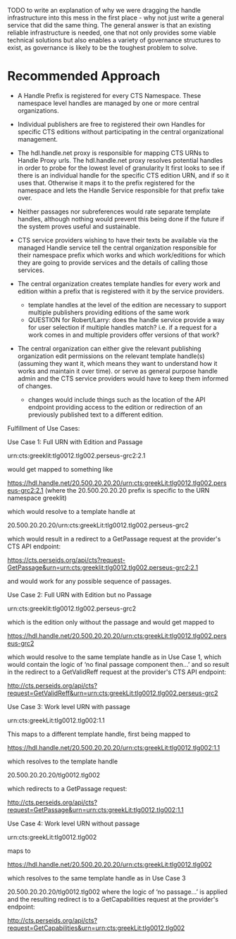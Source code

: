
 TODO  to write an explanation of why we were dragging the handle infrastructure into this mess 
 in the first place - why not just write a general service that did the same thing. The general answer 
 is that an existing reliable infrastructure is needed, one that not only provides some viable technical 
 solutions but also  enables a variety of governance structures to exist, as governance is likely to be 
 the toughest problem to solve.

# Recommended Approach

* A Handle Prefix is registered for every CTS Namespace. These namespace level handles are managed by one or more central organizations.

* Individual publishers are free to registered their own Handles for specific CTS editions without participating in the central organizational management.

* The hdl.handle.net proxy is responsible for mapping CTS URNs to Handle Proxy urls. The hdl.handle.net proxy resolves potential handles in order to probe for the lowest level of granularity  It first looks to see if there is an individual handle for the specific CTS edition URN, and if so it uses that. Otherwise it maps it to the prefix registered for the namespace and lets the Handle Service responsible for that prefix take over.

* Neither passages nor subreferences would rate separate template handles, although nothing would prevent this being done if the future if the system proves useful and sustainable.

* CTS service providers wishing to have their texts be available via the managed Handle service tell the central organization responsible for their namespace prefix which works and which work/editions for which they are going to
provide services and the details of calling those services. 

* The central organization creates template handles for every work and edition within a prefix that is registered with it by the service providers. 
    * template handles at the level of the edition are necessary to support multiple publishers providing editions of the same work
    * QUESTION for Robert/Larry: does the handle service provide a way for user selection if multiple handles match? i.e. if a request for a work comes in and multiple providers offer versions of that work?

* The central organization can either give the relevant publishing organization edit permissions on the relevant template handle(s) (assuming they want it, which means they want to understand how it works and maintain it over time). or serve as general purpose handle admin and the CTS service providers would have to keep them informed of changes.
    * changes would include things such as the location of the API endpoint providing access to the edition or redirection of an previously published text to a different edition.


Fulfillment of Use Cases:

Use Case 1: Full URN with Edition and Passage

urn:cts:greeklit:tlg0012.tlg002.perseus-grc2:2.1

would get mapped to something like

https://hdl.handle.net/20.500.20.20.20/urn:cts:greekLit:tlg0012.tlg002.perseus-grc2:2.1 (where the 20.500.20.20.20 prefix is specific to the URN namespace greeklit)

which would resolve to a template handle at

20.500.20.20.20/urn:cts:greekLit:tlg0012.tlg002.perseus-grc2

which would result in a redirect to a GetPassage request at the provider's CTS API endpoint:

https://cts.perseids.org/api/cts?request-GetPassage&urn=urn:cts:greeklit:tlg0012.tlg002.perseus-grc2:2.1

and would work for any possible sequence of passages. 

Use Case 2: Full URN with Edition but no Passage

urn:cts:greeklit:tlg0012.tlg002.perseus-grc2

which is the edition only without the passage and would get mapped to

https://hdl.handle.net/20.500.20.20.20/urn:cts:greekLit:tlg0012.tlg002.perseus-grc2

which would resolve to the same template handle as in Use Case 1, which would contain the logic of ‘no final passage component then...’ and so result in the redirect to a GetValidReff request at the provider's CTS API endpoint:

http://cts.perseids.org/api/cts?request=GetValidReff&urn=urn:cts:greekLit:tlg0012.tlg002.perseus-grc2

Use Case 3: Work level URN with passage

urn:cts:greekLit:tlg0012.tlg002:1.1

This maps to a different template handle, first being mapped to

https://hdl.handle.net/20.500.20.20.20/urn:cts:greekLit:tlg0012.tlg002:1.1

which resolves to the template handle

20.500.20.20.20/tlg0012.tlg002

which redirects to a GetPassage request:

http://cts.perseids.org/api/cts?request=GetPassage&urn=urn:cts:greekLit:tlg0012.tlg002:1.1

Use Case 4: Work level URN without passage

urn:cts:greekLit:tlg0012.tlg002

maps to

https://hdl.handle.net/20.500.20.20.20/urn:cts:greekLit:tlg0012.tlg002

which resolves to the same template handle as in Use Case 3

20.500.20.20.20/tlg0012.tlg002 where the logic of ‘no passage...’ is applied and the resulting redirect is to a GetCapabilities request at the provider's endpoint:

http://cts.perseids.org/api/cts?request=GetCapabilities&urn=urn:cts:greekLit:tlg0012.tlg002


